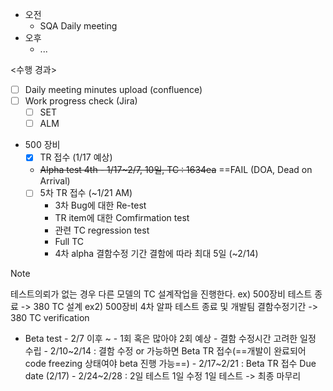 - 오전
	- SQA Daily meeting
- 오후
	- ...

<수행 경과>
- [ ] Daily meeting minutes upload (confluence)
- [ ] Work progress check (Jira)
	- [ ] SET
	- [ ] ALM

- 500 장비
	- [x] TR 접수 (1/17 예상)
	- ~~Alpha test 4th - 1/17~2/7, 10일, TC : 1634ea~~ ==FAIL (DOA, Dead on Arrival)
	- [ ] 5차 TR 접수 (~1/21 AM)
		- 3차 Bug에 대한 Re-test
		- TR item에 대한 Comfirmation test
		- 관련 TC regression test
		- Full TC
		- 4차 alpha 결함수정 기간 결함에 따라 최대 5일 (~2/14)
>[!note]
>테스트의뢰가 없는 경우 다른 모델의 TC 설계작업을 진행한다.
>ex) 500장비 테스트 종료 -> 380 TC 설계
>ex2) 500장비 4차 알파 테스트 종료 및 개발팀 결함수정기간 -> 380 TC verification

- Beta test - 2/7 이후 ~ 
		- 1회 혹은 많아야 2회 예상
		- 결함 수정시간 고려한 일정 수립
		- 2/10~2/14 : 결함 수정 or 가능하면 Beta TR 접수(==개발이 완료되어 code freezing 상태여야 beta 진행 가능==)
		- 2/17~2/21 : Beta TR 접수 Due date (2/17)
		- 2/24~2/28 : 2일 테스트 1일 수정 1일 테스트 -> 최종 마무리